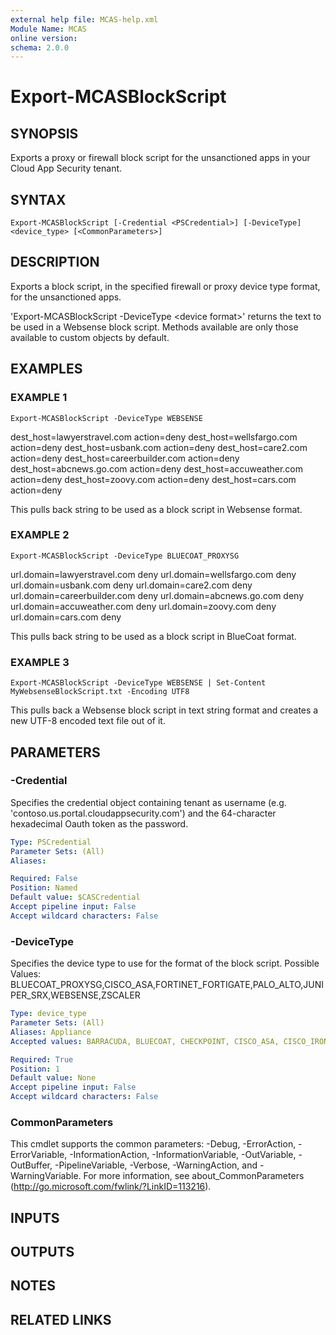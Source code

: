 ```yaml
---
external help file: MCAS-help.xml
Module Name: MCAS
online version:
schema: 2.0.0
---
```


# Export-MCASBlockScript

## SYNOPSIS
Exports a proxy or firewall block script for the unsanctioned apps in your Cloud App Security tenant.

## SYNTAX

```
Export-MCASBlockScript [-Credential <PSCredential>] [-DeviceType] <device_type> [<CommonParameters>]
```

## DESCRIPTION
Exports a block script, in the specified firewall or proxy device type format, for the unsanctioned apps.

'Export-MCASBlockScript -DeviceType \<device format\>' returns the text to be used in a Websense block script.
Methods available are only those available to custom objects by default.

## EXAMPLES

### EXAMPLE 1
```
Export-MCASBlockScript -DeviceType WEBSENSE
```

dest_host=lawyerstravel.com action=deny
dest_host=wellsfargo.com action=deny
dest_host=usbank.com action=deny
dest_host=care2.com action=deny
dest_host=careerbuilder.com action=deny
dest_host=abcnews.go.com action=deny
dest_host=accuweather.com action=deny
dest_host=zoovy.com action=deny
dest_host=cars.com action=deny

This pulls back string to be used as a block script in Websense format.

### EXAMPLE 2
```
Export-MCASBlockScript -DeviceType BLUECOAT_PROXYSG
```

url.domain=lawyerstravel.com deny
url.domain=wellsfargo.com deny
url.domain=usbank.com deny
url.domain=care2.com deny
url.domain=careerbuilder.com deny
url.domain=abcnews.go.com deny
url.domain=accuweather.com deny
url.domain=zoovy.com deny
url.domain=cars.com deny

This pulls back string to be used as a block script in BlueCoat format.

### EXAMPLE 3
```
Export-MCASBlockScript -DeviceType WEBSENSE | Set-Content MyWebsenseBlockScript.txt -Encoding UTF8
```

This pulls back a Websense block script in text string format and creates a new UTF-8 encoded text file out of it.

## PARAMETERS

### -Credential
Specifies the credential object containing tenant as username (e.g.
'contoso.us.portal.cloudappsecurity.com') and the 64-character hexadecimal Oauth token as the password.

```yaml
Type: PSCredential
Parameter Sets: (All)
Aliases:

Required: False
Position: Named
Default value: $CASCredential
Accept pipeline input: False
Accept wildcard characters: False
```

### -DeviceType
Specifies the device type to use for the format of the block script.
Possible Values: BLUECOAT_PROXYSG,CISCO_ASA,FORTINET_FORTIGATE,PALO_ALTO,JUNIPER_SRX,WEBSENSE,ZSCALER

```yaml
Type: device_type
Parameter Sets: (All)
Aliases: Appliance
Accepted values: BARRACUDA, BLUECOAT, CHECKPOINT, CISCO_ASA, CISCO_IRONPORT_PROXY, FORTIGATE, PALO_ALTO, SQUID, ZSCALER, MCAFEE_SWG, CISCO_SCAN_SAFE, JUNIPER_SRX, SOPHOS_SG, WEBSENSE_V7_5, WEBSENSE_SIEM_CEF, MACHINE_ZONE_MERAKI, SQUID_NATIVE, CISCO_FWSM, MICROSOFT_ISA_W3C, SONICWALL_SYSLOG, SOPHOS_CYBEROAM, CLAVISTER, JUNIPER_SSG, ZSCALER_QRADAR, JUNIPER_SRX_SD, JUNIPER_SRX_WELF, CISCO_ASA_FIREPOWER, GENERIC_CEF, GENERIC_LEEF, GENERIC_W3C, I_FILTER, CHECKPOINT_XML, CHECKPOINT_SMART_VIEW_TRACKER, BARRACUDA_NEXT_GEN_FW, BARRACUDA_NEXT_GEN_FW_WEBLOG

Required: True
Position: 1
Default value: None
Accept pipeline input: False
Accept wildcard characters: False
```

### CommonParameters
This cmdlet supports the common parameters: -Debug, -ErrorAction, -ErrorVariable, -InformationAction, -InformationVariable, -OutVariable, -OutBuffer, -PipelineVariable, -Verbose, -WarningAction, and -WarningVariable.
For more information, see about_CommonParameters (http://go.microsoft.com/fwlink/?LinkID=113216).

## INPUTS

## OUTPUTS

## NOTES

## RELATED LINKS
